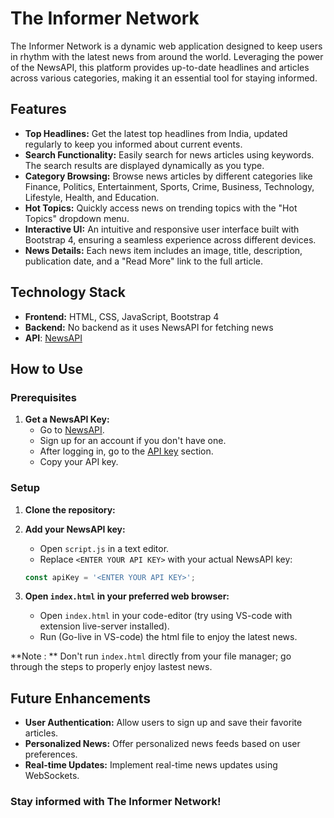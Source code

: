 # **The Informer Network**

The Informer Network is a dynamic web application designed to keep users in rhythm with the latest news from around the world. Leveraging the power of the NewsAPI, this platform provides up-to-date headlines and articles across various categories, making it an essential tool for staying informed.

## **Features**

- **Top Headlines:** Get the latest top headlines from India, updated regularly to keep you informed about current events.
- **Search Functionality:** Easily search for news articles using keywords. The search results are displayed dynamically as you type.
- **Category Browsing:** Browse news articles by different categories like Finance, Politics, Entertainment, Sports, Crime, Business, Technology, Lifestyle, Health, and Education.
- **Hot Topics:** Quickly access news on trending topics with the "Hot Topics" dropdown menu.
- **Interactive UI:** An intuitive and responsive user interface built with Bootstrap 4, ensuring a seamless experience across different devices.
- **News Details:** Each news item includes an image, title, description, publication date, and a "Read More" link to the full article.

## **Technology Stack**

- **Frontend:** HTML, CSS, JavaScript, Bootstrap 4
- **Backend:** No backend as it uses NewsAPI for fetching news
- **API**: [NewsAPI](https://newsapi.org/)

## How to Use

### Prerequisites

1. **Get a NewsAPI Key:**
    - Go to [NewsAPI](https://newsapi.org/).
    - Sign up for an account if you don't have one.
    - After logging in, go to the [API key](https://newsapi.org/account) section.
    - Copy your API key.

### Setup

1. **Clone the repository:**
   
2. **Add your NewsAPI key:**
    - Open `script.js` in a text editor.
    - Replace `<ENTER YOUR API KEY>` with your actual NewsAPI key:
    ```javascript
    const apiKey = '<ENTER YOUR API KEY>';
    ```
3. **Open `index.html` in your preferred web browser:**
    - Open `index.html` in your code-editor (try using VS-code with extension live-server installed).
    -  Run (Go-live in VS-code) the html file to enjoy the latest news.

**Note : ** Don't run `index.html` directly from your file manager; go through the steps to properly enjoy lastest news.

## **Future Enhancements**

- **User Authentication:** Allow users to sign up and save their favorite articles.
- **Personalized News:** Offer personalized news feeds based on user preferences.
- **Real-time Updates:** Implement real-time news updates using WebSockets.


### Stay informed with The Informer Network!
